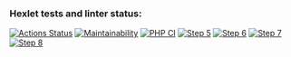 ### Hexlet tests and linter status:
[![Actions Status](https://github.com/Greentus/php-project-lvl1/workflows/hexlet-check/badge.svg)](https://github.com/Greentus/php-project-lvl1/actions)
[![Maintainability](https://api.codeclimate.com/v1/badges/a99a88d28ad37a79dbf6/maintainability)](https://codeclimate.com/github/codeclimate/codeclimate/maintainability)
[![PHP CI](https://github.com/Greentus/php-project-lvl1/workflows/PHP%20CI/badge.svg)](https://github.com/Greentus/php-project-lvl1/actions)
[![Step 5](https://asciinema.org/a/DXuTDDwmNeMlEKyzfFA3RvKZS.png)](https://asciinema.org/a/DXuTDDwmNeMlEKyzfFA3RvKZS)
[![Step 6](https://asciinema.org/a/Z0tIKFu7ZF7DY5Vct4LYCUpMP.png)](https://asciinema.org/a/Z0tIKFu7ZF7DY5Vct4LYCUpMP)
[![Step 7](https://asciinema.org/a/NLdWIuoR5V53IEzzrflbPsiKD.png)](https://asciinema.org/a/NLdWIuoR5V53IEzzrflbPsiKD)
[![Step 8](https://asciinema.org/a/IDFLqnggK7sFjsCv31wwiH8gF.png)](https://asciinema.org/a/IDFLqnggK7sFjsCv31wwiH8gF)
